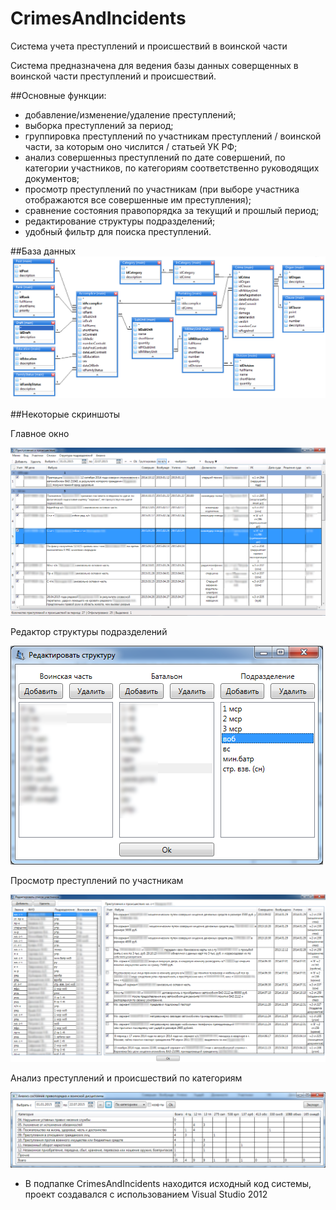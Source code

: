 # CrimesAndIncidents
Система учета преступлений и происшествий в воинской части

Система предназначена для ведения базы данных соверщенных в воинской части преступлений и происшествий.

##Основные функции:
* добавление/изменение/удаление преступлений;
* выборка преступлений за период;
* группировка преступлений по участникам преступлений / воинской части, за которым оно числится / статьей УК РФ;
* анализ совершенныз преступлений по дате совершений, по категории участников, по категориям соответственно руководящих документов;
* просмотр преступлений по участникам (при выборе участника отображаются все совершенные им преступления);
* сравнение состояния правопорядка за текущий и прошлый период;
* редактирование структуры подразделений;
* удобный фильтр для поиска преступлений.

##База данных
![Database schema](https://raw.githubusercontent.com/positron48/CrimesAndIncidents/master/screenshots/database.png "Схема базы данных")

##Некоторые скриншоты

Главное окно

![Main window](https://raw.githubusercontent.com/positron48/CrimesAndIncidents/master/screenshots/MainWindow.png "Главное окно")

Редактор структуры подразделений

![Structure editor](https://raw.githubusercontent.com/positron48/CrimesAndIncidents/master/screenshots/structure.png "Редактор структуры подразделений")

Просмотр преступлений по участникам

![Accomplicers](https://raw.githubusercontent.com/positron48/CrimesAndIncidents/master/screenshots/Accomplicers.png "Просмотр преступлений по участникам")

Анализ преступлений и происшествий по категориям

![Analyze](https://raw.githubusercontent.com/positron48/CrimesAndIncidents/master/screenshots/Analyze.png "Анализ преступлений и происшествий по категориям")

* В подпапке CrimesAndIncidents находится исходный код системы, проект создавался с использованием Visual Studio 2012
